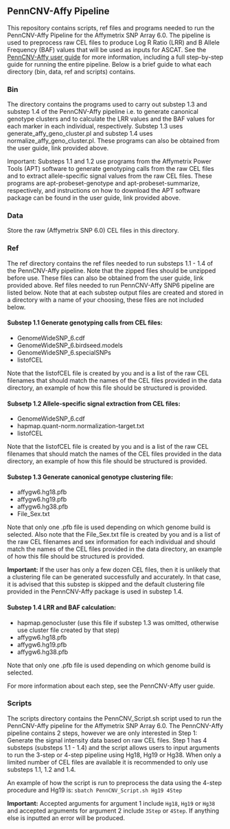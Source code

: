 ## PennCNV-Affy Pipeline 

This repository contains scripts, ref files and programs needed to run the PennCNV-Affy Pipeline for the Affymetrix SNP Array 6.0. The pipeline is used to preprocess raw CEL files to produce Log R Ratio (LRR) and B Allele Frequency (BAF) values that will be used as inputs for ASCAT. See the [PennCNV-Affy user guide](http://penncnv.openbioinformatics.org/en/latest/user-guide/affy/) for more information, including a full step-by-step guide for running the entire pipeline. Below is a brief guide to what each directory (bin, data, ref and scripts) contains. 

### **Bin**
The directory contains the programs used to carry out substep 1.3 and substep 1.4 of the PennCNV-Affy pipeline i.e. to generate canonical genotype clusters and to calculate the LRR values and the BAF values for each marker in each individual, respectively. Substep 1.3 uses generate_affy_geno_cluster.pl and substep 1.4 uses normalize_affy_geno_cluster.pl. These programs can also be obtained from the user guide, link provided above. 

Important: Substeps 1.1 and 1.2 use programs from the Affymetrix Power Tools (APT) software to generate genotyping calls from the raw CEL files and to extract allele-specific signal values from the raw CEL files. These programs are apt-probeset-genotype and apt-probeset-summarize, respectively, and instructions on how to download the APT software package can be found in the user guide, link provided above. 

### **Data**
Store the raw (Affymetrix SNP 6.0) CEL files in this directory. 

### **Ref**
The ref directory contains the ref files needed to run substeps 1.1 - 1.4 of the PennCNV-Affy pipeline. Note that the zipped files should be unzipped before use. These files can also be obtained from the user guide, link provided above. Ref files needed to run PennCNV-Affy SNP6 pipeline are listed below. Note that at each substep output files are created and stored in a directory with a name of your choosing, these files are not included below.

#### **Substep 1.1 Generate genotyping calls from CEL files:**

- GenomeWideSNP_6.cdf
- GenomeWideSNP_6.birdseed.models
- GenomeWideSNP_6.specialSNPs
- listofCEL 

Note that the listofCEL file is created by you and is a list of the raw CEL filenames that should match the names of the CEL files provided in the data directory, an example of how this file should be structured is provided.

#### **Subsetp 1.2 Allele-specific signal extraction from CEL files:**

- GenomeWideSNP_6.cdf
- hapmap.quant-norm.normalization-target.txt
- listofCEL 

Note that the listofCEL file is created by you and is a list of the raw CEL filenames that should match the names of the CEL files provided in the data directory, an example of how this file should be structured is provided.

#### **Substep 1.3 Generate canonical genotype clustering file:**

- affygw6.hg18.pfb
- affygw6.hg19.pfb
- affygw6.hg38.pfb 
- File_Sex.txt 

Note that only one .pfb file is used depending on which genome build is selected. Also note that the File_Sex.txt file is created by you and is a list of the raw CEL filenames and sex information for each individual and should match the names of the CEL files provided in the data directory, an example of how this file should be structured is provided. 

**Important:** If the user has only a few dozen CEL files, then it is unlikely that a clustering file can be generated successfully and accurately. In that case, it is advised that this substep is skipped and the default clustering file provided in the PennCNV-Affy package is used in substep 1.4. 

#### **Substep 1.4 LRR and BAF calculation:**

- hapmap.genocluster (use this file if substep 1.3 was omitted, otherwise use cluster file created by that step)
- affygw6.hg18.pfb
- affygw6.hg19.pfb
- affygw6.hg38.pfb 

Note that only one .pfb file is used depending on which genome build is selected.

For more information about each step, see the PennCNV-Affy user guide.

### **Scripts**
The scripts directory contains the PennCNV_Script.sh script used to run the PennCNV-Affy pipeline for the Affymetrix SNP Array 6.0. The PennCNV-Affy pipeline contains 2 steps, however we are only interested in Step 1: Generate the signal intensity data based on raw CEL files. Step 1 has 4 substeps (substeps 1.1 - 1.4) and the script allows users to input arguments to run the 3-step or 4-step pipeline using Hg18, Hg19 or Hg38. When only a limited number of CEL files are available it is recommended to only use substeps 1.1, 1.2 and 1.4.  

An example of how the script is run to preprocess the data using the 4-step procedure and Hg19 is: `sbatch PennCNV_Script.sh Hg19 4Step`  

**Important:** Accepted arguments for argument 1 include `Hg18`, `Hg19` or `Hg38` and accepted arguments for argument 2 include `3Step` or `4Step`. If anything else is inputted an error will be produced. 
